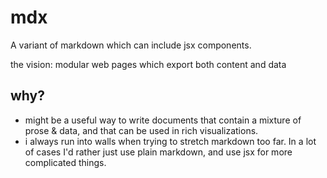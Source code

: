 # mdx

A variant of markdown which can include jsx components.

the vision: modular web pages which export both content and data

## why?

- might be a useful way to write documents that contain a mixture of prose & data, and that can be used in rich visualizations.
- i always run into walls when trying to stretch markdown too far. In a lot of cases I'd rather just use plain markdown, and use jsx for more complicated things.
